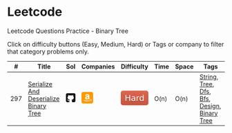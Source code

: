 # Leetcode
Leetcode Questions Practice - Binary Tree

Click on difficulty buttons (Easy, Medium, Hard) or Tags or company to filter that category problems only.

|#|Title|Sol|Companies|Difficulty|Time|Space|Tags|
| - | - | - | - | - |  - | - | - |
|297|[Serialize And Deserialize Binary Tree](https://leetcode.com/problems/serialize-and-deserialize-binary-tree/)|[<img src="../../images/github.svg" width="27" title="Solution" />](https://github.com/yvrakesh/Leetcode/tree/main/code-0001-to-0499/297-Serialize-And-Deserialize-Binary-Tree)|[<img src="../../images/amazon.svg" width="27" title="Amazon" />](https://github.com/yvrakesh/Leetcode/tree/main/company/Amazon)&nbsp; |[![Hard](../../images/HardRed.svg)](https://github.com/yvrakesh/Leetcode/tree/main/difficulty/Hard)|O(n)|O(n)|[String](https://github.com/yvrakesh/Leetcode/tree/main/tag/String), [Tree](https://github.com/yvrakesh/Leetcode/tree/main/tag/Tree), [Dfs](https://github.com/yvrakesh/Leetcode/tree/main/tag/Dfs), [Bfs](https://github.com/yvrakesh/Leetcode/tree/main/tag/Bfs), [Design](https://github.com/yvrakesh/Leetcode/tree/main/tag/Design), [Binary Tree](https://github.com/yvrakesh/Leetcode/tree/main/tag/Binary-Tree)
